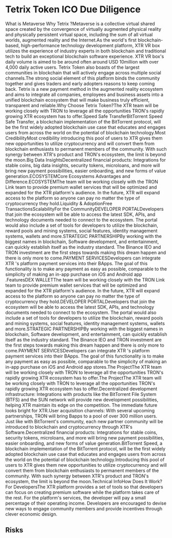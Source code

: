 # Tetrix Token ICO Due Diligence
What is Metaverse Why Tetrix ?Metaverse is a collective virtual shared space created by the convergence of virtually augmented physical reality and physically persistent virtual space, including the sum of all virtual worlds, augmented reality and the Internet.As the world's first blockchain-based, high-performance technology development platform, XTR VR box utilizes the experience of industry experts in both blockchain and traditional tech to build an exceptional blockchain software experience. XTR VR box's daily volume is aimed to be around often around USD 10million with over 4,000 daily active users. Tetrix Token also boasts of the largest communities in blockchain that will actively engage across multiple social channels.The strong social element of this platform binds the community together and gives traders and early adopters reasons to keep coming back. Tetrix is a new payment method in the augmented reality ecosystem and aims to integrate all companies, employees and business assets into a unified blockchain ecosystem that will make business truly efficient, transparent and reliable.Why Choose Tetrix Token?The XTR team will be working closely with TRON to leverage all the opportunities TRON's rapidly growing XTR ecosystem has to offer.Speed Safe TransferBitTorrent Speed Safe Transfer, a blockchain implementation of the BitTorrent protocol, will be the first widely adopted blockchain use case that educates and engages users from across the world on the potential of blockchain technology.Most CredibilityMost credibility introducing this pool of users to XTR gives them new opportunities to utilize cryptocurrency and will convert them from blockchain enthusiasts to permanent members of the community. With such synergy between XTR's product and TRON's ecosystem, the limit is beyond the moon.Big Data InsightsDecentralized financial products: Integrations for stable coins, big data insights, security tokens, microloans, and more will bring new payment possibilities, easier onboarding, and new forms of value generation.ECOSYSTEMCore Ecosystems Advantages and Difference.ECOSYSTEMThe team will be working closely with the TRON Link team to provide premium wallet services that will be optimized and expanded for the XTR platform's audience. In the future, XTR will expand access to the platform so anyone can pay no matter the type of cryptocurrency they hold.Liquidity & AdoptionFree TransactionsScalabilityFor the CommunityDEVELOPER PORTALDevelopers that join the ecosystem will be able to access the latest SDK, APIs, and technology documents needed to connect to the ecosystem. The portal would also include a set of tools for developers to utilize the blockchain, reward pools and mining systems, social features, identity management systems, wallets and more.STRATEGIC PARTNERSHIPBy working with the biggest names in blockchain, Software development, and entertainment, can quickly establish itself as the industry standard. The Binance IEO and TRON investment are the first steps towards making this dream happen and there is only more to come.PAYMENT SERVICESDevelopers can integrate XTR 's platform payment services into their BApps. The goal of this functionality is to make any payment as easy as possible, comparable to the simplicity of making an in-app purchase on iOS and Android app .FeaturesDEX WALLETThe team will be working closely with the TRON Link team to provide premium wallet services that will be optimized and expanded for the XTR platform's audience. In the future, XTR will expand access to the platform so anyone can pay no matter the type of cryptocurrency they hold.DEVELOPER PORTALDevelopers that join the ecosystem will be able to access the latest SDK, APIs, and technology documents needed to connect to the ecosystem. The portal would also include a set of tools for developers to utilize the blockchain, reward pools and mining systems, social features, identity management systems, wallets and more.STRATEGIC PARTNERSHIPBy working with the biggest names in blockchain, Software development, and entertainment, can quickly establish itself as the industry standard. The Binance IEO and TRON investment are the first steps towards making this dream happen and there is only more to come.PAYMENT SERVICESDevelopers can integrate XTR 's platform payment services into their BApps. The goal of this functionality is to make any payment as easy as possible, comparable to the simplicity of making an in-app purchase on iOS and Android app stores.The ProjectThe XTR team will be working closely with TRON to leverage all the opportunities TRON's rapidly growing XTR ecosystem has to offer.The ProjectThe XTR team will be working closely with TRON to leverage all the opportunities TRON's rapidly growing XTR ecosystem has to offer.Decentralized development infrastructure: Integrations with products like the BitTorrent File System (BTFS) and the SUN network will provide new development possibilities, helping XTR maintain its edge on the competition. The immediate future looks bright for XTR.User acquisition channels: With several upcoming partnerships, TRON will bring Bapps to a pool of over 300 million users. Just like with BitTorrent's community, each new partner community will be introduced to blockchain and cryptocurrency through XTR's Software.Decentralized financial products: Integrations for stable coins, security tokens, microloans, and more will bring new payment possibilities, easier onboarding, and new forms of value generation.BitTorrent Speed, a blockchain implementation of the BitTorrent protocol, will be the first widely adopted blockchain use case that educates and engages users from across the world on the potential of blockchain technology.Introducing this pool of users to XTR gives them new opportunities to utilize cryptocurrency and will convert them from blockchain enthusiasts to permanent members of the community. With such synergy between XTR's product and TRON's ecosystem, the limit is beyond the moon.Technical InfoHow Does It Work?For DevelopersThe XTR platform provides a set of tools so that developers can focus on creating premium software while the platform takes care of the rest. For the platform's services, the developer will pay a small percentage of their operating income. Developers are encouraged to devise new ways to engage community members and provide incentives through clever economic design.
## Risks
